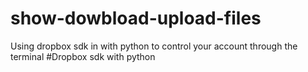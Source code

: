 # show-dowbload-upload-files
Using dropbox sdk in with python to control your account through the terminal
#Dropbox sdk with python
